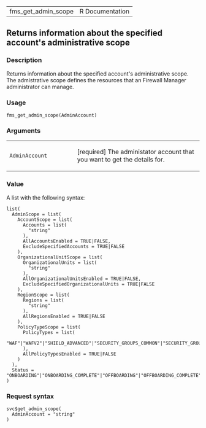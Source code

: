 <table style="width: 100%;">
<tbody>
<tr class="odd">
<td>fms_get_admin_scope</td>
<td style="text-align: right;">R Documentation</td>
</tr>
</tbody>
</table>

## Returns information about the specified account's administrative scope

### Description

Returns information about the specified account's administrative scope.
The admistrative scope defines the resources that an Firewall Manager
administrator can manage.

### Usage

    fms_get_admin_scope(AdminAccount)

### Arguments

<table>
<colgroup>
<col style="width: 35%" />
<col style="width: 65%" />
</colgroup>
<tbody>
<tr class="odd">
<td><code
id="fms_get_admin_scope_:_AdminAccount">AdminAccount</code></td>
<td><p>[required] The administator account that you want to get the
details for.</p></td>
</tr>
</tbody>
</table>

### Value

A list with the following syntax:

    list(
      AdminScope = list(
        AccountScope = list(
          Accounts = list(
            "string"
          ),
          AllAccountsEnabled = TRUE|FALSE,
          ExcludeSpecifiedAccounts = TRUE|FALSE
        ),
        OrganizationalUnitScope = list(
          OrganizationalUnits = list(
            "string"
          ),
          AllOrganizationalUnitsEnabled = TRUE|FALSE,
          ExcludeSpecifiedOrganizationalUnits = TRUE|FALSE
        ),
        RegionScope = list(
          Regions = list(
            "string"
          ),
          AllRegionsEnabled = TRUE|FALSE
        ),
        PolicyTypeScope = list(
          PolicyTypes = list(
            "WAF"|"WAFV2"|"SHIELD_ADVANCED"|"SECURITY_GROUPS_COMMON"|"SECURITY_GROUPS_CONTENT_AUDIT"|"SECURITY_GROUPS_USAGE_AUDIT"|"NETWORK_FIREWALL"|"DNS_FIREWALL"|"THIRD_PARTY_FIREWALL"|"IMPORT_NETWORK_FIREWALL"
          ),
          AllPolicyTypesEnabled = TRUE|FALSE
        )
      ),
      Status = "ONBOARDING"|"ONBOARDING_COMPLETE"|"OFFBOARDING"|"OFFBOARDING_COMPLETE"
    )

### Request syntax

    svc$get_admin_scope(
      AdminAccount = "string"
    )
